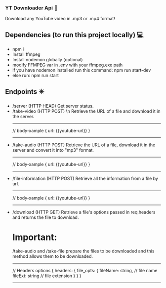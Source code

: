 ### YT Downloader Api :rocket:

Download any YouTube video in .mp3 or .mp4 format!

## Dependencies (to run this project locally) :computer:

- npm i
- Install ffmpeg
- Install nodemon globally (optional)
- modify FFMPEG var in .env with your ffmpeg.exe path
- if you have nodemon installed run this command: npm run start-dev
- else run: npm run start

## Endpoints :eight_pointed_black_star:

- /server (HTTP HEAD)
  Get server status.
- /take-video (HTTP POST) \n
  Retrieve the URL of a file and download it in the server.
  ***
    // body-xample
    {
      url: {{youtube-url}}
    }
  ***
- /take-audio (HTTP POST)
  Retrieve the URL of a file, download
  it in the server and convert it into "mp3" format.
  ***
    // body-xample
    {
      url: {{youtube-url}}
    }
  ***
- /file-information (HTTP POST)
  Retrieve all the information from a file by url.
  ***
    // body-xample
    {
      url: {{youtube-url}}
    }
  ***
- /download (HTTP GET)
  Retrieve a file's options passed in req.headers
  and returns the file to download.
  # Important:
  /take-audio and /take-file prepare the files to be downloaded
  and this method allows them to be downloaded.
  ***
  // Headers options
  {
    headers: {
      file_opts: {
        fileName: string, // file name
        fileExt: string // file extension
      }
    }
  }
  ***
